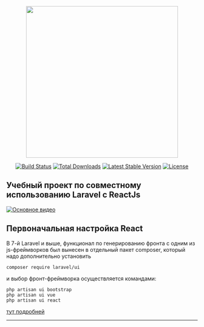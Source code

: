 <p align="center"><img src="https://miro.medium.com/max/1298/1*6bdJkpREgbNCtvQ4zFmcGg.png" width="400"></p>

<p align="center">
<a href="https://travis-ci.org/laravel/framework"><img src="https://travis-ci.org/laravel/framework.svg" alt="Build Status"></a>
<a href="https://packagist.org/packages/laravel/framework"><img src="https://poser.pugx.org/laravel/framework/d/total.svg" alt="Total Downloads"></a>
<a href="https://packagist.org/packages/laravel/framework"><img src="https://poser.pugx.org/laravel/framework/v/stable.svg" alt="Latest Stable Version"></a>
<a href="https://packagist.org/packages/laravel/framework"><img src="https://poser.pugx.org/laravel/framework/license.svg" alt="License"></a>
</p>

## Учебный проект по совместному использованию Laravel c ReactJs

[![Основное видео](http://img.youtube.com/vi/AzEBitO2uSQ/0.jpg)](https://www.youtube.com/watch?v=AzEBitO2uSQ&list=PLF29BwJQYZdZ0ZUkpJWlDWiRzz0uNxTax&index=1 "Основное видео") 

## Первоначальная настройка React

В 7-й Laravel и выше, функционал по генерированию фронта 
с одним из js-фреймворков был вынесен в отдельный пакет composer, 
который надо дополнительно установить 

    composer require laravel/ui

и выбор фронт-фреймворка осуществляется командами:

    php artisan ui bootstrap
    php artisan ui vue
    php artisan ui react


[тут подробней](https://laravel.com/docs/7.x/frontend)

---

